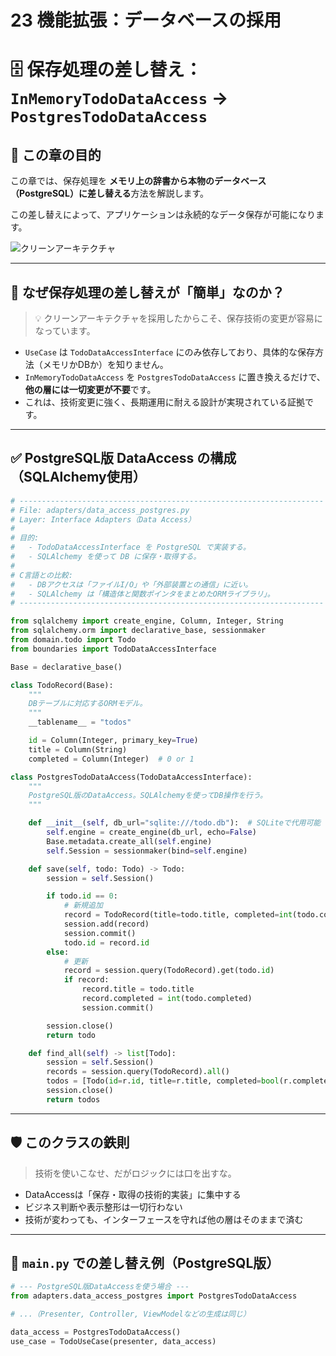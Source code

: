# 23 機能拡張：データベースの採用

# 🗄 保存処理の差し替え：`InMemoryTodoDataAccess` → `PostgresTodoDataAccess`

## 🧭 この章の目的

この章では、保存処理を **メモリ上の辞書から本物のデータベース（PostgreSQL）に差し替える**方法を解説します。

この差し替えによって、アプリケーションは永続的なデータ保存が可能になります。

![クリーンアーキテクチャ](https://www.notion.so../%E3%82%AF%E3%83%AA%E3%83%BC%E3%83%B3%E3%82%A2%E3%83%BC%E3%82%AD%E3%83%86%E3%82%AF%E3%83%81%E3%83%A3%E3%83%BB%E5%90%8C%E5%BF%83%E5%86%86.png)

---

## 🔁 なぜ保存処理の差し替えが「簡単」なのか？

> 💡 クリーンアーキテクチャを採用したからこそ、保存技術の変更が容易になっています。
> 
- `UseCase` は `TodoDataAccessInterface` にのみ依存しており、具体的な保存方法（メモリかDBか）を知りません。
- `InMemoryTodoDataAccess` を `PostgresTodoDataAccess` に置き換えるだけで、**他の層には一切変更が不要**です。
- これは、技術変更に強く、長期運用に耐える設計が実現されている証拠です。

---

## ✅ PostgreSQL版 DataAccess の構成（SQLAlchemy使用）

```python
# --------------------------------------------------------------------
# File: adapters/data_access_postgres.py
# Layer: Interface Adapters（Data Access）
#
# 目的:
#   - TodoDataAccessInterface を PostgreSQL で実装する。
#   - SQLAlchemy を使って DB に保存・取得する。
#
# C言語との比較:
#   - DBアクセスは「ファイルI/O」や「外部装置との通信」に近い。
#   - SQLAlchemy は「構造体と関数ポインタをまとめたORMライブラリ」。
# --------------------------------------------------------------------

from sqlalchemy import create_engine, Column, Integer, String
from sqlalchemy.orm import declarative_base, sessionmaker
from domain.todo import Todo
from boundaries import TodoDataAccessInterface

Base = declarative_base()

class TodoRecord(Base):
    """
    DBテーブルに対応するORMモデル。
    """
    __tablename__ = "todos"

    id = Column(Integer, primary_key=True)
    title = Column(String)
    completed = Column(Integer)  # 0 or 1

class PostgresTodoDataAccess(TodoDataAccessInterface):
    """
    PostgreSQL版のDataAccess。SQLAlchemyを使ってDB操作を行う。
    """

    def __init__(self, db_url="sqlite:///todo.db"):  # SQLiteで代用可能
        self.engine = create_engine(db_url, echo=False)
        Base.metadata.create_all(self.engine)
        self.Session = sessionmaker(bind=self.engine)

    def save(self, todo: Todo) -> Todo:
        session = self.Session()

        if todo.id == 0:
            # 新規追加
            record = TodoRecord(title=todo.title, completed=int(todo.completed))
            session.add(record)
            session.commit()
            todo.id = record.id
        else:
            # 更新
            record = session.query(TodoRecord).get(todo.id)
            if record:
                record.title = todo.title
                record.completed = int(todo.completed)
                session.commit()

        session.close()
        return todo

    def find_all(self) -> list[Todo]:
        session = self.Session()
        records = session.query(TodoRecord).all()
        todos = [Todo(id=r.id, title=r.title, completed=bool(r.completed)) for r in records]
        session.close()
        return todos

```

---

## 🛡 このクラスの鉄則

> 技術を使いこなせ、だがロジックには口を出すな。
> 
- DataAccessは「保存・取得の技術的実装」に集中する
- ビジネス判断や表示整形は一切行わない
- 技術が変わっても、インターフェースを守れば他の層はそのままで済む

---

## 🔧 `main.py` での差し替え例（PostgreSQL版）

```python
# --- PostgreSQL版DataAccessを使う場合 ---
from adapters.data_access_postgres import PostgresTodoDataAccess

# ...（Presenter, Controller, ViewModelなどの生成は同じ）

data_access = PostgresTodoDataAccess()
use_case = TodoUseCase(presenter, data_access)

```